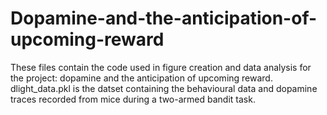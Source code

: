 # Dopamine-and-the-anticipation-of-upcoming-reward

These files contain the code used in figure creation and data analysis for the project: dopamine and the anticipation of upcoming reward. 
dlight_data.pkl is the datset containing the behavioural data and dopamine traces recorded from mice during a two-armed bandit task. 

